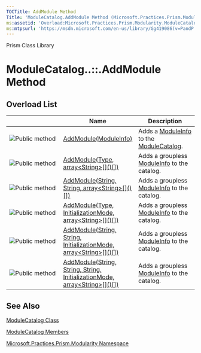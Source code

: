 ```yaml
---
TOCTitle: AddModule Method
Title: 'ModuleCatalog.AddModule Method (Microsoft.Practices.Prism.Modularity)'
ms:assetid: 'Overload:Microsoft.Practices.Prism.Modularity.ModuleCatalog.AddModule'
ms:mtpsurl: 'https://msdn.microsoft.com/en-us/library/Gg419086(v=PandP.50)'
---
```


Prism Class Library

ModuleCatalog..::.AddModule Method
==================================


Overload List
-------------

<span id="overloadMembersTableToggle"></span>
<table>
<colgroup>
<col width="33%" />
<col width="33%" />
<col width="33%" />
</colgroup>
<thead>
<tr class="header">
<th> </th>
<th>Name</th>
<th>Description</th>
</tr>
</thead>
<tbody>
<tr class="odd">
<td><img src="https://msdn.microsoft.com/en-us/Gg419086.pubmethod(en-us,PandP.50).gif" title="Public method" /></td>
<td><a href="https://msdn.microsoft.com/m:microsoft.practices.prism.modularity.modulecatalog.addmodule(microsoft.practices.prism.modularity.moduleinfo)">AddModule(ModuleInfo)</a></td>
<td><div class="summary">
Adds a <a href="https://msdn.microsoft.com/t:microsoft.practices.prism.modularity.moduleinfo">ModuleInfo</a> to the <a href="https://msdn.microsoft.com/t:microsoft.practices.prism.modularity.modulecatalog">ModuleCatalog</a>.
</div></td>
</tr>
<tr class="even">
<td><img src="https://msdn.microsoft.com/en-us/Gg419086.pubmethod(en-us,PandP.50).gif" title="Public method" /></td>
<td><a href="https://msdn.microsoft.com/m:microsoft.practices.prism.modularity.modulecatalog.addmodule(system.type%2csystem.string%5b%5d)">AddModule(Type, array&lt;String&gt;[]()[])</a></td>
<td><div class="summary">
Adds a groupless <a href="https://msdn.microsoft.com/t:microsoft.practices.prism.modularity.moduleinfo">ModuleInfo</a> to the catalog.
</div></td>
</tr>
<tr class="odd">
<td><img src="https://msdn.microsoft.com/en-us/Gg419086.pubmethod(en-us,PandP.50).gif" title="Public method" /></td>
<td><a href="https://msdn.microsoft.com/m:microsoft.practices.prism.modularity.modulecatalog.addmodule(system.string%2csystem.string%2csystem.string%5b%5d)">AddModule(String, String, array&lt;String&gt;[]()[])</a></td>
<td><div class="summary">
Adds a groupless <a href="https://msdn.microsoft.com/t:microsoft.practices.prism.modularity.moduleinfo">ModuleInfo</a> to the catalog.
</div></td>
</tr>
<tr class="even">
<td><img src="https://msdn.microsoft.com/en-us/Gg419086.pubmethod(en-us,PandP.50).gif" title="Public method" /></td>
<td><a href="https://msdn.microsoft.com/m:microsoft.practices.prism.modularity.modulecatalog.addmodule(system.type%2cmicrosoft.practices.prism.modularity.initializationmode%2csystem.string%5b%5d)">AddModule(Type, InitializationMode, array&lt;String&gt;[]()[])</a></td>
<td><div class="summary">
Adds a groupless <a href="https://msdn.microsoft.com/t:microsoft.practices.prism.modularity.moduleinfo">ModuleInfo</a> to the catalog.
</div></td>
</tr>
<tr class="odd">
<td><img src="https://msdn.microsoft.com/en-us/Gg419086.pubmethod(en-us,PandP.50).gif" title="Public method" /></td>
<td><a href="https://msdn.microsoft.com/m:microsoft.practices.prism.modularity.modulecatalog.addmodule(system.string%2csystem.string%2cmicrosoft.practices.prism.modularity.initializationmode%2csystem.string%5b%5d)">AddModule(String, String, InitializationMode, array&lt;String&gt;[]()[])</a></td>
<td><div class="summary">
Adds a groupless <a href="https://msdn.microsoft.com/t:microsoft.practices.prism.modularity.moduleinfo">ModuleInfo</a> to the catalog.
</div></td>
</tr>
<tr class="even">
<td><img src="https://msdn.microsoft.com/en-us/Gg419086.pubmethod(en-us,PandP.50).gif" title="Public method" /></td>
<td><a href="https://msdn.microsoft.com/m:microsoft.practices.prism.modularity.modulecatalog.addmodule(system.string%2csystem.string%2csystem.string%2cmicrosoft.practices.prism.modularity.initializationmode%2csystem.string%5b%5d)">AddModule(String, String, String, InitializationMode, array&lt;String&gt;[]()[])</a></td>
<td><div class="summary">
Adds a groupless <a href="https://msdn.microsoft.com/t:microsoft.practices.prism.modularity.moduleinfo">ModuleInfo</a> to the catalog.
</div></td>
</tr>
</tbody>
</table>

See Also
--------

<span id="seeAlsoToggle"></span>
[ModuleCatalog Class](https://msdn.microsoft.com/t:microsoft.practices.prism.modularity.modulecatalog)

[ModuleCatalog Members](https://msdn.microsoft.com/allmembers.t:microsoft.practices.prism.modularity.modulecatalog)

[Microsoft.Practices.Prism.Modularity Namespace](https://msdn.microsoft.com/n:microsoft.practices.prism.modularity)
